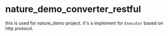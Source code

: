 # nature_demo_converter_restful

this is used for nature_demo project. It's a implement for `Executor` based on http protocol.